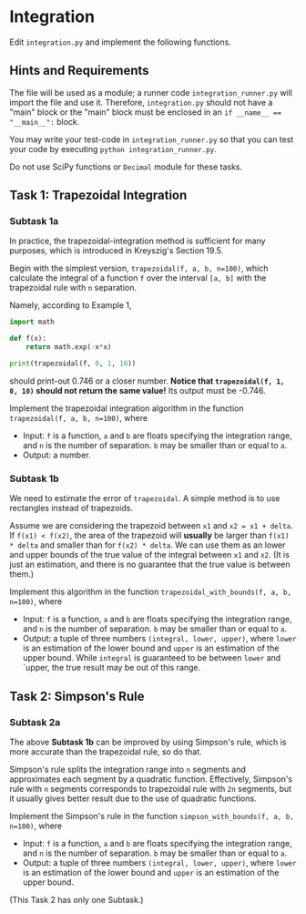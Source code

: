 # Integration

Edit `integration.py` and implement the following functions.

## Hints and Requirements

The file will be used as a module; a runner code `integration_runner.py` will import the file and use it.
Therefore, `integration.py` should not have a "main" block or the "main" block must be enclosed in an `if __name__ == "__main__":` block.

You may write your test-code in `integration_runner.py` so that you can test your code by executing `python integration_runner.py`.

Do not use SciPy functions or `Decimal` module for these tasks.

## Task 1: Trapezoidal Integration

### Subtask 1a

In practice, the trapezoidal-integration method is sufficient for many purposes, which is introduced in Kreyszig's Section 19.5.

Begin with the simplest version, `trapezoidal(f, a, b, n=100)`, which calculate the integral of a function `f` over the interval `[a, b]` with the trapezoidal rule with `n` separation.

Namely, according to Example 1,

```python
import math

def f(x):
    return math.exp(-x*x)

print(trapezoidal(f, 0, 1, 10))
```

should print-out 0.746 or a closer number. **Notice that `trapezoidal(f, 1, 0, 10)` should not return the same value!** Its output must be -0.746.

Implement the trapezoidal integration algorithm in the function `trapezoidal(f, a, b, n=100)`, where

- Input: `f` is a function, `a` and `b` are floats specifying the integration range, and `n` is the number of separation. `b` may be smaller than or equal to `a`.
- Output: a number.

### Subtask 1b

We need to estimate the error of `trapezoidal`.  A simple method is to use rectangles instead of trapezoids. 

Assume we are considering the trapezoid between `x1` and `x2 = x1 + delta`. If `f(x1) < f(x2)`, the area of the trapezoid will **usually** be larger than `f(x1) * delta` and smaller than for `f(x2) * delta`. We can use them as an lower and upper bounds of the true value of the integral between `x1` and `x2`.  (It is just an estimation, and there is no guarantee that the true value is between them.)

Implement this algorithm in the function `trapezoidal_with_bounds(f, a, b, n=100)`, where

- Input: `f` is a function, `a` and `b` are floats specifying the integration range, and `n` is the number of separation. `b` may be smaller than or equal to `a`.
- Output: a tuple of three numbers `(integral, lower, upper)`, where `lower` is an estimation of the lower bound and `upper` is an estimation of the upper bound. While `integral` is guaranteed to be between `lower` and `upper, the true result may be out of this range.

## Task 2: Simpson's Rule

### Subtask 2a

The above **Subtask 1b** can be improved by using Simpson's rule, which is more accurate than the trapezoidal rule, so do that.

Simpson's rule splits the integration range into `n` segments and approximates each segment by a quadratic function.
Effectively, Simpson's rule with `n` segments corresponds to trapezoidal rule with `2n` segments, but it usually gives better result due to the use of quadratic functions.

Implement the Simpson's rule in the function `simpson_with_bounds(f, a, b, n=100)`, where

- Input: `f` is a function, `a` and `b` are floats specifying the integration range, and `n` is the number of separation. `b` may be smaller than or equal to `a`.
- Output: a tuple of three numbers `(integral, lower, upper)`, where `lower` is an estimation of the lower bound and `upper` is an estimation of the upper bound.

(This Task 2 has only one Subtask.)
